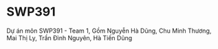 # SWP391
Dự án  môn SWP391 - Team 1, Gồm Nguyễn Hà Dũng, Chu Minh Thương, Mai Thị Ly, Trần Đình Nguyên, Hà Tiến Dũng
